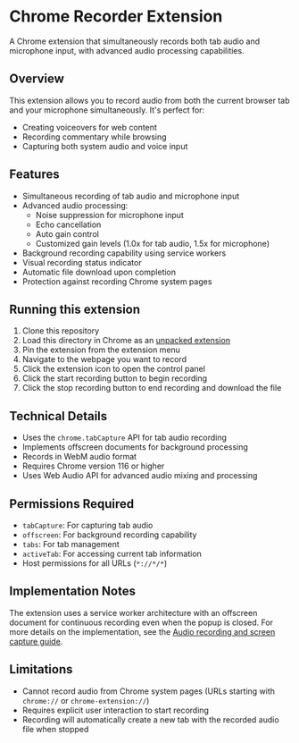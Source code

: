 # Chrome Recorder Extension

A Chrome extension that simultaneously records both tab audio and microphone input, with advanced audio processing capabilities.

## Overview

This extension allows you to record audio from both the current browser tab and your microphone simultaneously. It's perfect for:

- Creating voiceovers for web content
- Recording commentary while browsing
- Capturing both system audio and voice input

## Features

- Simultaneous recording of tab audio and microphone input
- Advanced audio processing:
  - Noise suppression for microphone input
  - Echo cancellation
  - Auto gain control
  - Customized gain levels (1.0x for tab audio, 1.5x for microphone)
- Background recording capability using service workers
- Visual recording status indicator
- Automatic file download upon completion
- Protection against recording Chrome system pages

## Running this extension

1. Clone this repository
2. Load this directory in Chrome as an [unpacked extension](https://developer.chrome.com/docs/extensions/mv3/getstarted/development-basics/#load-unpacked)
3. Pin the extension from the extension menu
4. Navigate to the webpage you want to record
5. Click the extension icon to open the control panel
6. Click the start recording button to begin recording
7. Click the stop recording button to end recording and download the file

## Technical Details

- Uses the `chrome.tabCapture` API for tab audio recording
- Implements offscreen documents for background processing
- Records in WebM audio format
- Requires Chrome version 116 or higher
- Uses Web Audio API for advanced audio mixing and processing

## Permissions Required

- `tabCapture`: For capturing tab audio
- `offscreen`: For background recording capability
- `tabs`: For tab management
- `activeTab`: For accessing current tab information
- Host permissions for all URLs (`*://*/*`)

## Implementation Notes

The extension uses a service worker architecture with an offscreen document for continuous recording even when the popup is closed. For more details on the implementation, see the [Audio recording and screen capture guide](https://developer.chrome.com/docs/extensions/mv3/screen_capture/#audio-and-video-offscreen-doc).

## Limitations

- Cannot record audio from Chrome system pages (URLs starting with `chrome://` or `chrome-extension://`)
- Requires explicit user interaction to start recording
- Recording will automatically create a new tab with the recorded audio file when stopped
